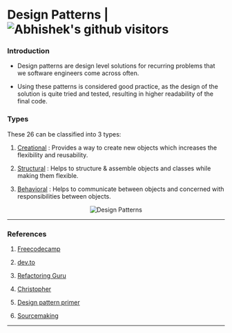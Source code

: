 # Design Patterns | <img class="center" alt="Abhishek's github visitors" src="https://visitor-badge.laobi.icu/badge?page_id=abhisheksurve45.software-engg-notes.design-pattern"/>

### Introduction 

* Design patterns are design level solutions for recurring problems that we software engineers come across often.

* Using these patterns is considered good practice, as the design of the solution is quite tried and tested, resulting in higher readability of the final code. 

### Types

These 26 can be classified into 3 types:

1. [Creational](https://github.com/abhisheksurve45/software-engg-notes/tree/master/design-pattern/creational) : Provides a way to create new objects which increases the flexibility and reusability.

2. [Structural](https://github.com/abhisheksurve45/software-engg-notes/tree/master/design-pattern/structural) : Helps to structure & assemble objects and classes while making them flexible.

3. [Behavioral](https://github.com/abhisheksurve45/software-engg-notes/tree/master/design-pattern/behavioral) : Helps to communicate between objects and concerned with responsibilities between objects.

<p align="center">
    <img class="center" alt="Design Patterns" src="https://i.pinimg.com/originals/a1/69/c0/a169c0bac5c9d7663070e2018826613c.png"/>
</p>
 
 
---
 
 ### References

1. [Freecodecamp](https://www.freecodecamp.org/news/the-basic-design-patterns-all-developers-need-to-know/)

2. [dev.to](https://dev.to/anuraghazra/design-patterns-everyday-53m0#What-are-Design-Patterns)

3. [Refactoring Guru](https://refactoring.guru/design-patterns)

4. [Christopher](https://www.youtube.com/watch?v=v9ejT8FO-7I)

6. [Design pattern primer](https://leanpub.com/aprimerondesignpatterns/read)

6. [Sourcemaking](https://sourcemaking.com/design_patterns/)

---
